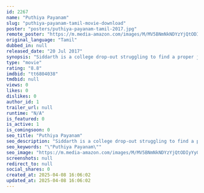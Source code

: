 ```yaml
---
id: 2267
name: "Puthiya Payanam"
slug: "puthiya-payanam-tamil-movie-download"
poster: "posters/puthiya-payanam-tamil-2017.jpg"
remote_poster: "https://m.media-amazon.com/images/M/MV5BNmNkNDYzYjQtODIyYy00ZWYyLTgwN2YtMzk0ZWNkNzQxNWE4XkEyXkFqcGdeQXVyMzYxOTQ3MDg@._V1_SX300.jpg"
original_language: "Tamil"
dubbed_in: null
released_date: "20 Jul 2017"
synopsis: "Siddarth is a college drop-out struggling to find a proper job. Though he has a passion in running, he has lost the will to live his life. The twisted hand of destiny has filled his journey with hardships and surprises. In order t..."
type: "movie"
rating: "8.8"
imdbid: "tt6804038"
tmdbid: null
views: 0
likes: 0
dislikes: 0
author_id: 1
trailer_url: null
runtime: "N/A"
is_featured: 0
is_active: 1
is_comingsoon: 0
seo_title: "Puthiya Payanam"
seo_description: "Siddarth is a college drop-out struggling to find a proper job. Though he has a passion in running, he has lost the will to live his life. The twisted hand of destiny has filled his journey with hardships and surprises. In order t..."
seo_keywords: "\"Puthiya Payanam\""
seo_image: "https://m.media-amazon.com/images/M/MV5BNmNkNDYzYjQtODIyYy00ZWYyLTgwN2YtMzk0ZWNkNzQxNWE4XkEyXkFqcGdeQXVyMzYxOTQ3MDg@._V1_SX300.jpg"
screenshots: null
redirect_to: null
social_shares: 0
created_at: 2025-04-08 16:06:02
updated_at: 2025-04-08 16:06:02
---
```



